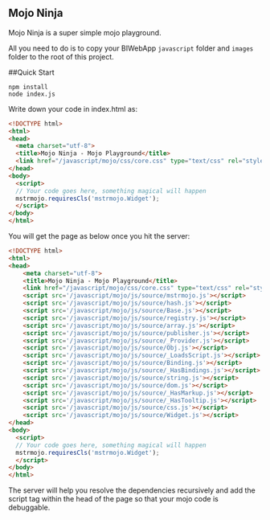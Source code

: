 Mojo Ninja
--------------

Mojo Ninja is a super simple mojo playground.

All you need to do is to copy your BIWebApp `javascript` folder and `images` folder to the root of this project.


##Quick Start

```
npm install
node index.js
```

Write down your code in index.html as:

```html
<!DOCTYPE html>
<html>
<head>
  <meta charset="utf-8">
  <title>Mojo Ninja - Mojo Playground</title>
  <link href="/javascript/mojo/css/core.css" type="text/css" rel="stylesheet">
</head>
<body>
  <script>
  // Your code goes here, something magical will happen
  mstrmojo.requiresCls('mstrmojo.Widget');
  </script>
</body>
</html>
```

You will get the page as below once you hit the server:

```html
<!DOCTYPE html>
<html>
<head>
	<meta charset="utf-8">
	<title>Mojo Ninja - Mojo Playground</title>
	<link href="/javascript/mojo/css/core.css" type="text/css" rel="stylesheet" />
	<script src='/javascript/mojo/js/source/mstrmojo.js'></script>
	<script src='/javascript/mojo/js/source/hash.js'></script>
	<script src='/javascript/mojo/js/source/Base.js'></script>
	<script src='/javascript/mojo/js/source/registry.js'></script>
	<script src='/javascript/mojo/js/source/array.js'></script>
	<script src='/javascript/mojo/js/source/publisher.js'></script>
	<script src='/javascript/mojo/js/source/_Provider.js'></script>
	<script src='/javascript/mojo/js/source/Obj.js'></script>
	<script src='/javascript/mojo/js/source/_LoadsScript.js'></script>
	<script src='/javascript/mojo/js/source/Binding.js'></script>
	<script src='/javascript/mojo/js/source/_HasBindings.js'></script>
	<script src='/javascript/mojo/js/source/string.js'></script>
	<script src='/javascript/mojo/js/source/dom.js'></script>
	<script src='/javascript/mojo/js/source/_HasMarkup.js'></script>
	<script src='/javascript/mojo/js/source/_HasTooltip.js'></script>
	<script src='/javascript/mojo/js/source/css.js'></script>
	<script src='/javascript/mojo/js/source/Widget.js'></script>
</head>
<body>
  <script>
  // Your code goes here, something magical will happen
  mstrmojo.requiresCls('mstrmojo.Widget');
  </script>
</body>
</html>
```

The server will help you resolve the dependencies recursively and add the script tag within the head of the page so that your mojo code is debuggable.
